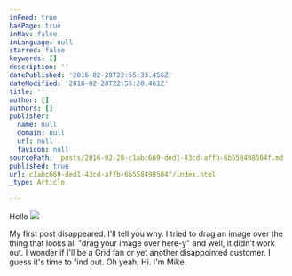 ```yaml
---
inFeed: true
hasPage: true
inNav: false
inLanguage: null
starred: false
keywords: []
description: ''
datePublished: '2016-02-28T22:55:33.456Z'
dateModified: '2016-02-28T22:55:20.461Z'
title: ''
author: []
authors: []
publisher:
  name: null
  domain: null
  url: null
  favicon: null
sourcePath: _posts/2016-02-28-c1abc669-ded1-43cd-affb-6b558498504f.md
published: true
url: c1abc669-ded1-43cd-affb-6b558498504f/index.html
_type: Article

---
```

Hello
![](https://the-grid-user-content.s3-us-west-2.amazonaws.com/338db9f5-139c-47b2-a592-112ed8493cdb.jpg)

My first post disappeared. I'll tell you why. I tried to drag an image over the thing that looks all "drag your image over here-y" and well, it didn't work out. I wonder if I'll be a Grid fan or yet another disappointed customer. I guess it's time to find out. Oh yeah, Hi. I'm Mike.